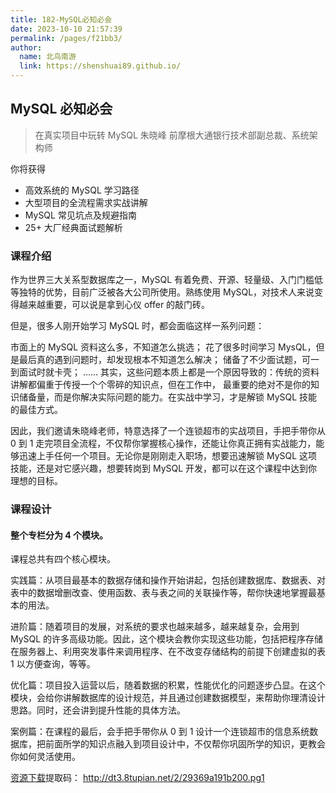 ```yaml
---
title: 182-MySQL必知必会
date: 2023-10-10 21:57:39
permalink: /pages/f21bb3/
author: 
  name: 北鸟南游
  link: https://shenshuai89.github.io/
---
```

## MySQL 必知必会

> 在真实项目中玩转 MySQL
> 朱晓峰  前摩根大通银行技术部副总裁、系统架构师

你将获得

- 高效系统的 MySQL 学习路径
- 大型项目的全流程需求实战讲解
- MySQL 常见坑点及规避指南
- 25+ 大厂经典面试题解析

### 课程介绍

作为世界三大关系型数据库之一，MySQL 有着免费、开源、轻量级、入门门槛低等独特的优势，目前广泛被各大公司所使用。熟练使用 MySQL，对技术人来说变得越来越重要，可以说是拿到心仪 offer 的敲门砖。

但是，很多人刚开始学习 MySQL 时，都会面临这样一系列问题：

市面上的 MySQL 资料这么多，不知道怎么挑选；
花了很多时间学习 MysQL，但是最后真的遇到问题时，却发现根本不知道怎么解决；
储备了不少面试题，可一到面试时就卡壳；
……
其实，这些问题本质上都是一个原因导致的：传统的资料讲解都偏重于传授一个个零碎的知识点，但在工作中， 最重要的绝对不是你的知识储备量，而是你解决实际问题的能力。在实战中学习，才是解锁 MySQL 技能的最佳方式。

因此，我们邀请朱晓峰老师，特意选择了一个连锁超市的实战项目，手把手带你从 0 到 1 走完项目全流程，不仅帮你掌握核心操作，还能让你真正拥有实战能力，能够迅速上手任何一个项目。无论你是刚刚走入职场，想要迅速解锁 MySQL 这项技能，还是对它感兴趣，想要转岗到 MySQL 开发，都可以在这个课程中达到你理想的目标。

### 课程设计

#### 整个专栏分为 4 个模块。

课程总共有四个核心模块。

实践篇：从项目最基本的数据存储和操作开始讲起，包括创建数据库、数据表、对表中的数据增删改查、使用函数、表与表之间的关联操作等，帮你快速地掌握最基本的用法。

进阶篇：随着项目的发展，对系统的要求也越来越多，越来越复杂，会用到 MySQL 的许多高级功能。因此，这个模块会教你实现这些功能，包括把程序存储在服务器上、利用突发事件来调用程序、在不改变存储结构的前提下创建虚拟的表 1 以方便查询，等等。

优化篇：项目投入运营以后，随着数据的积累，性能优化的问题逐步凸显。在这个模块，会给你讲解数据库的设计规范，并且通过创建数据模型，来帮助你理清设计思路。同时，还会讲到提升性能的具体方法。

案例篇：在课程的最后，会手把手带你从 0 到 1 设计一个连锁超市的信息系统数据库，把前面所学的知识点融入到项目设计中，不仅帮你巩固所学的知识，更教会你如何灵活使用。

[资源下载](https://pan.baidu.com/s/146TGh_W-khJm1geWIxr8xg)提取码：	http://dt3.8tupian.net/2/29369a191b200.pg1
